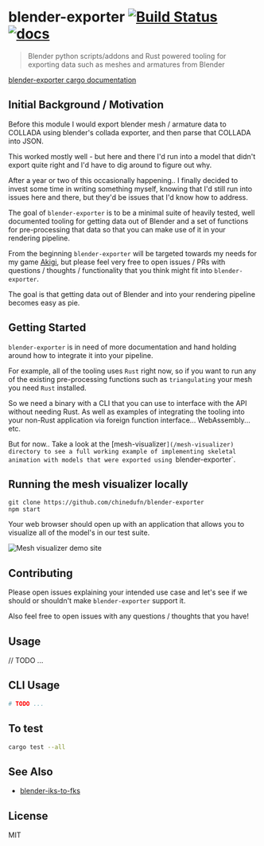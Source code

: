 blender-exporter [![Build Status](https://travis-ci.org/chinedufn/blender-exporter.svg?branch=master)](https://travis-ci.org/chinedufn/blender-exporter) [![docs](https://docs.rs/blender-exporter/badge.svg)](https://docs.rs/blender-exporter)
===============

> Blender python scripts/addons and Rust powered tooling for exporting data such as meshes and armatures from Blender

[blender-exporter cargo documentation](https://docs.rs/blender-exporter/badge.svg)

## Initial Background / Motivation

Before this module I would export blender mesh / armature data to COLLADA using blender's collada exporter,
and then parse that COLLADA into JSON.

This worked mostly well - but here and there I'd run into a model that didn't export quite right and I'd have to dig
around to figure out why.

After a year or two of this occasionally happening.. I finally decided to invest some time in writing something myself,
knowing that I'd still run into issues here and there, but they'd be issues that I'd know how to address.

The goal of `blender-exporter` is to be a minimal suite of heavily tested, well documented tooling
for getting data out of Blender and a set of functions for pre-processing that data so that you can
make use of it in your rendering pipeline.

From the beginning `blender-exporter` will be targeted towards my needs for my game [Akigi](https://akigi.com), but please
feel very free to open issues / PRs with questions / thoughts / functionality that you think might fit into `blender-exporter`.

The goal is that getting data out of Blender and into your rendering pipeline becomes easy as pie.

## Getting Started

`blender-exporter` is in need of more documentation and hand holding around how to integrate it into your pipeline.

For example, all of the tooling uses `Rust` right now, so if you want to run any of the existing pre-processing functions such
as `triangulating` your mesh you need `Rust` installed.

So we need a binary with a CLI that you can use to interface with the API without needing Rust. As well as examples of integrating
the tooling into your non-Rust application via foreign function interface... WebAssembly... etc.

But for now.. Take a look at the [mesh-visualizer`](/mesh-visualizer) directory to see a full working example of implementing skeletal
animation with models that were exported using `blender-exporter`.

## Running the mesh visualizer locally

```
git clone https://github.com/chinedufn/blender-exporter
npm start
```

Your web browser should open up with an application that allows you to visualize all of the model's in our test suite.

![Mesh visualizer demo site](/images/mesh-visualizer-example.gif)

## Contributing

Please open issues explaining your intended use case and let's see if we should or shouldn't make `blender-exporter` support it.

Also feel free to open issues with any questions / thoughts that you have!

## Usage

// TODO ...

## CLI Usage

```sh
# TODO ...
```

## To test

```sh
cargo test --all
```

## See Also

- [blender-iks-to-fks](https://github.com/chinedufn/blender-iks-to-fks)

## License

MIT
